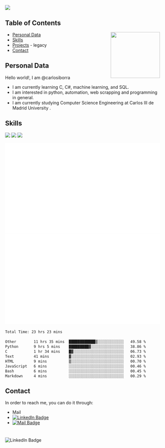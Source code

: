 <!-- Hello World! This is Carlos Iborra's readme -->

<a href = "url"><img src = "https://user-images.githubusercontent.com/41797418/153309984-33746328-34c8-45d9-8810-296fdc9a1686.gif" align="center" ></a>

## Table of Contents
<a href = "url"><img src = "https://media.giphy.com/media/jdPMeyv9rn0hZHh8n9/giphy.gifhttps://media.giphy.com/media/kH1DBkPNyZPOk0BxrM/giphy.gif" align="right" width="160" height="150"></a>
* [Personal Data](#personal-data) 
* [Skills](#skills)
* [Projects](#projects) - legacy
* [Contact](#contact)

## Personal Data
Hello world!, I am @carlosiborra
  - I am currently learning C, C#, machine learning, and SQL.
  - I am interested in python, automation, web scrapping and programming in general.
  - I am currently studying Computer Science Engineering at Carlos III de Madrid University .

## Skills
![](https://img.shields.io/badge/Code-Python-informational?style=flat&logo=python&logoColor=white&color=yellow)
![](https://img.shields.io/badge/Code-Selenium-informational?style=flat&logo=Selenium&logoColor=white&color=brown)
![](https://img.shields.io/badge/Code-Arduino-informational?style=flat&logo=Arduino&logoColor=white&color=lightgrey)

<!-- This better GitHub stats were provided by https://github.com/jstrieb/github-stats -->
<a href="https://github.com/carlosiborra/Better-GitHub-Stats">
<img src="https://github.com/carlosiborra/Better-GitHub-Stats/blob/master/generated/overview.svg#gh-dark-mode-only" />
<img src="https://github.com/carlosiborra/Better-GitHub-Stats/blob/master/generated/languages.svg#gh-dark-mode-only" />
</a>

<!--START_SECTION:waka-->

```text
Total Time: 23 hrs 23 mins

Other        11 hrs 35 mins  ████████████▒░░░░░░░░░░░░   49.58 %
Python       9 hrs 5 mins    █████████▓░░░░░░░░░░░░░░░   38.86 %
C            1 hr 34 mins    █▓░░░░░░░░░░░░░░░░░░░░░░░   06.73 %
Text         41 mins         ▓░░░░░░░░░░░░░░░░░░░░░░░░   02.93 %
HTML         9 mins          ▒░░░░░░░░░░░░░░░░░░░░░░░░   00.70 %
JavaScript   6 mins          ░░░░░░░░░░░░░░░░░░░░░░░░░   00.46 %
Bash         6 mins          ░░░░░░░░░░░░░░░░░░░░░░░░░   00.45 %
Markdown     4 mins          ░░░░░░░░░░░░░░░░░░░░░░░░░   00.29 %
```

<!--END_SECTION:waka-->

## Contact
In order to reach me, you can do it through:
  - Mail
  - [![LinkedIn Badge](https://img.shields.io/badge/LinkedIn-Profile-informational?style=flat&logo=linkedin&logoColor=white&color=0D76A8)](https://www.linkedin.com/in/carlos-iborra-llopis-bb84a1214/)
  - [![Mail Badge](https://img.shields.io/static/v1?label=My&message=WebPage&color=red)](https://carlosiborra.github.io/carlosiborra/)

#
![LinkedIn Badge](http://ForTheBadge.com/images/badges/built-by-developers.svg)

<!-- See you! -->
